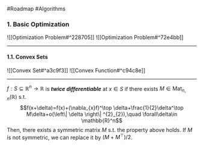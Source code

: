 #Roadmap #Algorithms 

### 1. Basic Optimization

![[Optimization Problem#^228705]]
![[Optimization Problem#^72e4bb]]

---
#### 1.1. Convex Sets
![[Convex Set#^a3c9f3]]
![[Convex Function#^c94c8e]]


---


$f:S\subseteq \mathbb{R}^n\to \mathbb{R}$ is ***twice differentiable*** at $x\in S$ if there exists $M\in \text{Mat}_{n,n}(\mathbb{R})$ s.t. $$f(x+\delta)=f(x)+(\nabla_{x}f)^\top \delta+\frac{1}{2}\delta^\top M\delta+o(\left\| \delta \right\| ^{2}_{2}),\quad \forall\delta\in \mathbb{R}^n$$
Then, there exists a symmetric matrix $M$ s.t. the property above holds. If $M$ is not symmetric, we can replace it by $(M+M^\top) / 2$.